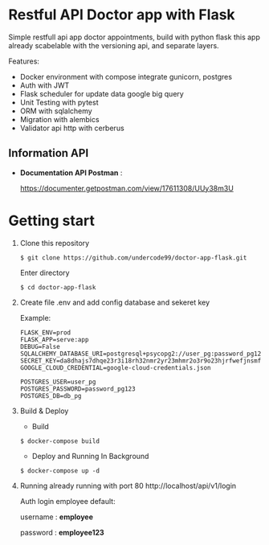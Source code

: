 # Restful API Doctor app with Flask

Simple restfull api app doctor appointments, build with python flask this app already scabelable with the versioning api, and separate layers.

Features:
- Docker environment with compose integrate gunicorn, postgres
- Auth with JWT
- Flask scheduler for update data google big query
- Unit Testing with pytest
- ORM with sqlalchemy
- Migration with alembics
- Validator api http with cerberus 



## Information API

- **Documentation API Postman** :
   
   https://documenter.getpostman.com/view/17611308/UUy38m3U 



# Getting start
1. Clone this repository

   ```$ git clone https://github.com/undercode99/doctor-app-flask.git ```

   Enter directory

   ```$ cd doctor-app-flask ```

3. Create file .env and add config database and sekeret key

    Example: 
    ```env
    FLASK_ENV=prod
    FLASK_APP=serve:app
    DEBUG=False
    SQLALCHEMY_DATABASE_URI=postgresql+psycopg2://user_pg:password_pg123@pg:5432/db_pg
    SECRET_KEY=da8dhajs7dhqe23r3i18rh32nmr2yr23mhmr2o3r9o23hjrfwefjnsmf8wefksdf
    GOOGLE_CLOUD_CREDENTIAL=google-cloud-credentials.json

    POSTGRES_USER=user_pg
    POSTGRES_PASSWORD=password_pg123
    POSTGRES_DB=db_pg
    ```

4. Build & Deploy
   
   - Build

   ```$ docker-compose build ```

   - Deploy and Running In Background

   ```$ docker-compose up -d```
   
5. Running already running with port 80
   http://localhost/api/v1/login
 
   Auth login employee default:

    username : **employee**
    
    password : **employee123**
